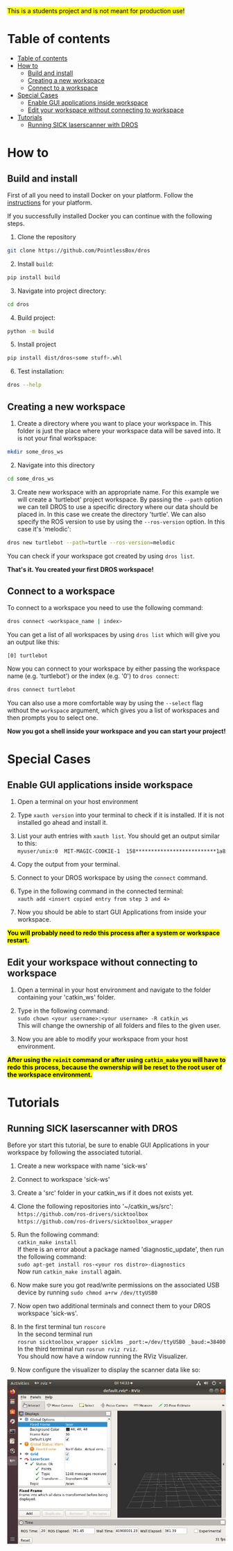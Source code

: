 <mark>
This is a students project and is not meant for production use!
</mark>

# Table of contents
<!-- TOC -->
- [Table of contents](#table-of-contents)
- [How to](#how-to)
    - [Build and install](#build-and-install)
    - [Creating a new workspace](#creating-a-new-workspace)
    - [Connect to a workspace](#connect-to-a-workspace)
- [Special Cases](#special-cases)
    - [Enable GUI applications inside workspace](#enable-gui-applications-inside-workspace)
    - [Edit your workspace without connecting to workspace](#edit-your-workspace-without-connecting-to-workspace)
- [Tutorials](#tutorials)
    - [Running SICK laserscanner with DROS](#running-sick-laserscanner-with-dros)
<!-- /TOC -->


# How to

## Build and install

First of all you need to install Docker on your platform. Follow the [instructions](https://docs.docker.com/engine/install/) for your platform.

If you successfully installed Docker you can continue with the following steps.


1. Clone the repository
```bash
git clone https://github.com/PointlessBox/dros
```

2. Install `build`:
```bash
pip install build
```

3. Navigate into project directory:
```bash
cd dros
```

4. Build project:
```bash
python -m build
```

5. Install project
```bash
pip install dist/dros<some stuff>.whl
```

6. Test installation:
```bash
dros --help
```

## Creating a new workspace

1. Create a directory where you want to place your workspace in. This folder is just the place where your workspace data will be saved into. It is not your final workspace:
```bash
mkdir some_dros_ws
```

2. Navigate into this directory
```bash
cd some_dros_ws
```

3. Create new workspace with an appropriate name. For this example we will create a 'turtlebot' project workspace. By passing the `--path` option we can tell DROS to use a specific directory where our data should be placed in. In this case we create the directory 'turtle'. We can also specify the ROS version to use by using the `--ros-version` option. In this case it's 'melodic':
```bash
dros new turtlebot --path=turtle --ros-version=melodic
```

You can check if your workspace got created by using `dros list`.

**That's it. You created your first DROS workspace!**


## Connect to a workspace

To connect to a workspace you need to use the following command:
```bash
dros connect <workspace_name | index>
```

You can get a list of all workspaces by using `dros list` which will give you an output like this:
```
[0] turtlebot
```

Now you can connect to your workspace by either passing the workspace name (e.g. 'turtlebot') or the index (e.g. '0') to `dros connect`:
```bash
dros connect turtlebot
```

You can also use a more comfortable way by using the `--select` flag without the `workspace` argument, which gives you a list of workspaces and then prompts you to select one.

**Now you got a shell inside your workspace and you can start your project!**


# Special Cases


## Enable GUI applications inside workspace

1. Open a terminal on your host environment

2. Type `xauth version` into your terminal to check if it is installed. If it is not installed go ahead and install it.

3. List your auth entries with `xauth list`. You should get an output similar to this:  
`myuser/unix:0  MIT-MAGIC-COOKIE-1  158**************************1a8`

4. Copy the output from your terminal.

5. Connect to your DROS workspace by using the `connect` command.

6. Type in the following command in the connected terminal:  
`xauth add <insert copied entry from step 3 and 4>`

7. Now you should be able to start GUI Applications from inside your workspace.

<mark>**You will probably need to redo this process after a system or workspace restart.**</mark>


## Edit your workspace without connecting to workspace

1. Open a terminal in your host environment and navigate to the folder containing your 'catkin_ws' folder.

2. Type in the following command:  
`sudo chown <your username>:<your username> -R catkin_ws`  
This will change the ownership of all folders and files to the given user.

3. Now you are able to modify your workspace from your host environment.

<mark>**After using the `reinit` command or after using `catkin_make` you will have to redo this process, because the ownership will be reset to the root user of the workspace environment.**</mark>


# Tutorials

## Running SICK laserscanner with DROS

Before yor start this tutorial, be sure to enable GUI Applications in your workspace by following the associated tutorial.

1. Create a new workspace with name 'sick-ws'

2. Connect to workspace 'sick-ws'

3. Create a 'src' folder in your catkin_ws if it does not exists yet.

4. Clone the following repositories into '~/catkin_ws/src':  
`https://github.com/ros-drivers/sicktoolbox`  
`https://github.com/ros-drivers/sicktoolbox_wrapper`

5. Run the following command:  
`catkin_make install`  
If there is an error about a package named 'diagnostic_update', then run the following command:  
`sudo apt-get install ros-<your ros distro>-diagnostics`  
Now run `catkin_make install` again.

6. Now make sure you got read/write permissions on the associated USB device by running `sudo chmod a+rw /dev/ttyUSB0`

7. Now open two additional terminals and connect them to your DROS workspace 'sick-ws'.

8. In the first terminal tun `roscore`  
In the second terminal run  
`rosrun sicktoolbox_wrapper sicklms _port:=/dev/ttyUSB0 _baud:=38400`  
In the third terminal run `rosrun rviz rviz`.  
You should now have a window running the RViz Visualizer.

9. Now configure the visualizer to display the scanner data like so:
<img src="./docs/images/sick_scanner_docker_settings.png" />